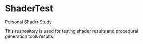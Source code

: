 # ShaderTest
Personal Shader Study

This respository is used for testing shader results and procedural generation tools results 
